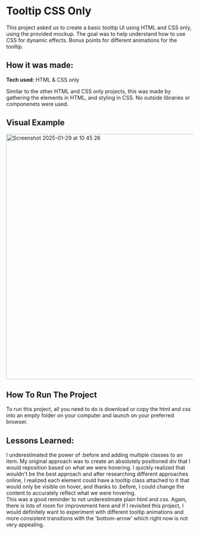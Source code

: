# Tooltip CSS Only
This project asked us to create a basic tooltip UI using HTML and CSS only, using the provided mockup. The goal was to help understand 
how to use CSS for dynamic effects. Bonus points for different animations for the tooltip. 

## How it was made:

**Tech used:** HTML & CSS only

Similar to the other HTML and CSS only projects, this was made by gathering the elements in HTML, and styling in CSS. No outside libraries or componenets
were used.

## Visual Example

<img width="658" alt="Screenshot 2025-01-29 at 10 45 26" src="https://github.com/user-attachments/assets/d8700211-121a-4aac-8407-f71612ae9031" />

## How To Run The Project

To run this project, all you need to do is download or copy the html and css into an empty folder on your computer and launch on your preferred browser. 

## Lessons Learned:

I underestimated the power of :before and adding multiple classes to an item. My original approach was to create an absolutely positioned div that I would
reposition based on what we were hovering. I quickly realized that wouldn't be the best approach and after researching different approaches online, I realized 
each element could have a tooltip class attached to it that would only be visible on hover, and thanks to :before, I could change the content to accurately
reflect what we were hovering. 
<br>
This was a good reminder to not underestimate plain html and css. Again, there is lots of room for improvement here and if I revisited this project, I would
definitely want to experiment with different tooltip animations and more consistent transitions with the 'bottom-arrow' which right now is not very appealing.
